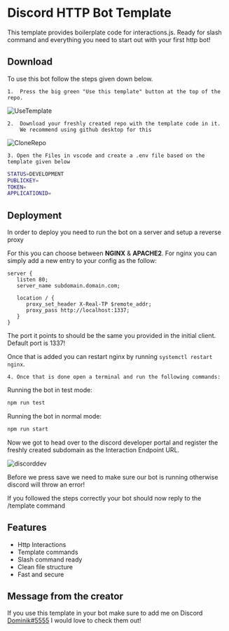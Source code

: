 
# Discord HTTP Bot Template

This template provides boilerplate code for interactions.js. Ready for slash command and everything you need to start out with your first http bot!

## Download

To use this bot follow the steps given down below.

    1.  Press the big green "Use this template" button at the top of the repo.
![UseTemplate](https://cdn.discordapp.com/attachments/1047187283234795580/1051591405518196867/image.png)

    2.  Download your freshly created repo with the template code in it. 
        We recommend using github desktop for this
![CloneRepo](https://cdn.discordapp.com/attachments/1047187283234795580/1051592223575261204/image.png)

    3. Open the Files in vscode and create a .env file based on the template given below

```bash
STATUS=DEVELOPMENT
PUBLICKEY=
TOKEN=
APPLICATIONID=
```

## Deployment

In order to deploy you need to run the bot on a server and setup a reverse proxy

For this you can choose between **NGINX** & **APACHE2**.
For nginx you can simply add a new entry to your config as the follow:

```
server {
   listen 80;
   server_name subdomain.domain.com;
   
   location / {
      proxy_set_header X-Real-TP $remote_addr;
      proxy_pass http://localhost:1337;
   }
}
```
The port it points to should be the same you provided in the initial client. Default port is 1337!

Once that is added you can restart nginx by running `systemctl restart nginx`.

    4. Once that is done open a terminal and run the following commands:

Running the bot in test mode:
```bash
npm run test
```

Running the bot in normal mode:
```bash
npm run start
```

Now we got to head over to the discord developer portal and register the freshly created subdomain as the Interaction Endpoint URL.

![discorddev](https://cdn.discordapp.com/attachments/1047187283234795580/1051588197580288000/image.png)

Before we press save we need to make sure our bot is running otherwise discord will throw an error!

If you followed the steps correctly your bot should now reply to the /template command

## Features

- Http Interactions
- Template commands
- Slash command ready
- Clean file structure
- Fast and secure

## Message from the creator
If you use this template in your bot make sure to add me on Discord [Dominik#5555](https://discord.com/users/347077478726238228)
I would love to check them out!

